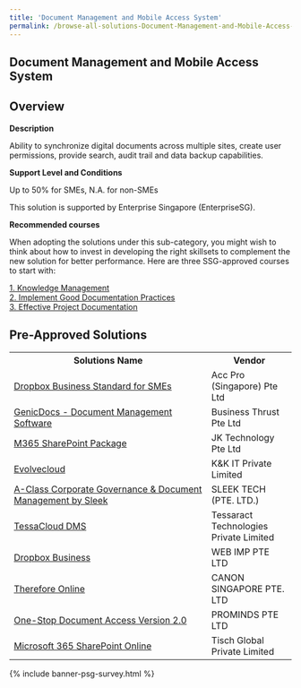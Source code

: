 ```yaml
---
title: 'Document Management and Mobile Access System'
permalink: /browse-all-solutions-Document-Management-and-Mobile-Access-System/Document-Management-and-Mobile-Access-System
---
```


## Document Management and Mobile Access System
## Overview

**Description**

Ability to synchronize digital documents across multiple sites, create user permissions, provide search, audit trail and data backup capabilities.

**Support Level and Conditions**

Up to 50% for SMEs, N.A. for non-SMEs

This solution is supported by Enterprise Singapore (EnterpriseSG).

**Recommended courses**

When adopting the solutions under this sub-category, you might wish to think about how to invest in developing the right skillsets to complement the new solution for better performance. Here are three SSG-approved courses to start with:

<a href='https://sfec.enterprisejobskills.gov.sg/Course_Internet/CourseDetail.aspx?CoursesReferenceNumber=TGS-2021004604'  target='_blank' rel='noopener'>1. Knowledge Management</a><br>
<a href='https://sfec.enterprisejobskills.gov.sg/Course_Internet/CourseDetail.aspx?CoursesReferenceNumber=TGS-2015500446'  target='_blank' rel='noopener'>2. Implement Good Documentation Practices</a><br>
<a href='https://sfec.enterprisejobskills.gov.sg/Course_Internet/CourseDetail.aspx?CoursesReferenceNumber=TGS-2018502883'  target='_blank' rel='noopener'>3. Effective Project Documentation</a><br>

## Pre-Approved Solutions

<table>
<tr>
<th style='width: auto;'><b>Solutions Name</b></th>
<th style='width: 30%;'><b>Vendor</b></th>
</tr>
<tr>
<td><a href='/productivity-solutions-grant/solutionrepo/solution25' target='_blank'>Dropbox Business Standard for SMEs</a><br></td>
<td>Acc Pro (Singapore) Pte Ltd</td>
</tr>
<tr>
<td><a href='/productivity-solutions-grant/solutionrepo/solution127' target='_blank'>GenicDocs - Document Management Software</a><br></td>
<td>Business Thrust Pte Ltd</td>
</tr>
<tr>
<td><a href='/productivity-solutions-grant/solutionrepo/solution343' target='_blank'>M365 SharePoint Package</a><br></td>
<td>JK Technology Pte Ltd</td>
</tr>
<tr>
<td><a href='/productivity-solutions-grant/solutionrepo/solution357' target='_blank'>Evolvecloud</a><br></td>
<td>K&K IT Private Limited</td>
</tr>
<tr>
<td><a href='/productivity-solutions-grant/solutionrepo/solution535' target='_blank'>A-Class Corporate Governance & Document Management by Sleek</a><br></td>
<td>SLEEK TECH (PTE. LTD.)</td>
</tr>
<tr>
<td><a href='/productivity-solutions-grant/solutionrepo/solution565' target='_blank'>TessaCloud DMS</a><br></td>
<td>Tessaract Technologies Private Limited</td>
</tr>
<tr>
<td><a href='/productivity-solutions-grant/solutionrepo/solution639' target='_blank'>Dropbox Business</a><br></td>
<td>WEB IMP PTE LTD</td>
</tr>
<tr>
<td><a href='/productivity-solutions-grant/solutionrepo/solution824' target='_blank'>Therefore Online</a><br></td>
<td>CANON SINGAPORE PTE. LTD</td>
</tr>
<tr>
<td><a href='/productivity-solutions-grant/solutionrepo/solution939' target='_blank'>One-Stop Document Access Version 2.0</a><br></td>
<td>PROMINDS PTE LTD</td>
</tr>
<tr>
<td><a href='/productivity-solutions-grant/solutionrepo/solution1216' target='_blank'>Microsoft 365 SharePoint Online</a><br></td>
<td>Tisch Global Private Limited</td>
</tr>
</table>

{% include banner-psg-survey.html %}
